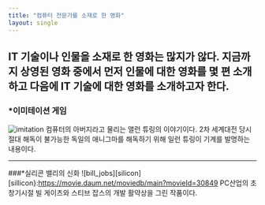 ```yaml
---
title: "컴퓨터 전문가를 소재로 한 영화"
layout: single
---
```


IT 기술이나 인물을 소재로 한 영화는 많지가 않다. 지금까지 상영된 영화 중에서 먼저 인물에 대한 영화를 몇 편 소개하고 다음에 IT 기술에 대한 영화를 소개하고자 한다.
---
### *이미테이션 게임
![imitation](/assets/images/imitation.png)
컴퓨터의 아버지라고 물리는 앨런 튜링의 이야기이다. 2차 세계대전 당시 절대 해독이 불가능한 독일의 애니그마를 해독하기 위해 일런 튜링이 기계를 발명하는 내용이다.

---
###*실리콘 밸리의 신화
![bill_jobs][silicon]
[sillicon}:https://movie.daum.net/moviedb/main?movieId=30849
PC산업의 초창기시절 빌 게이츠와 스티브 잡스의 개발 활약상을 그린 작품이다.
